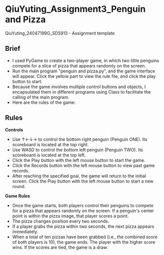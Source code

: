 # QiuYuting_Assignment3_Penguin and Pizza
QiuYuting_24047199G_SD5913 - Assignment template

## Brief
* I used PyGame to create a two-player game, in which two little penguins compete for a slice of pizza that appears randomly on the screen.
* Run the main program "penguin and pizza.py", and the game interface will appear. Click the yellow part to view the rule file, and click the play button to start.
* Because the game involves multiple control buttons and objects, I encapsulated them in different programs using Class to facilitate the calling of the main program.
* Here are the rules of the game:

## Rules
**Controls** 
* Use ↑←↓→ to control the bottom right penguin (Penguin ONE). Its scoreboard is located at the top right.
* Use WASD to control the bottom left penguin (Penguin TWO). Its scoreboard is located at the top left.
* Click the Play button with the left mouse button to start the game.
* Click the Records button with the left mouse button to view past game records.
* After reaching the specified goal, the game will return to the initial screen. Click the Play button with the left mouse button to start a new round.

**Game Rules**
* Once the game starts, both players control their penguins to compete for a pizza that appears randomly on the screen. If a penguin's center point is within the pizza image, that player scores a point.
* The pizza changes position every two seconds.
* If a player grabs the pizza within two seconds, the next pizza appears immediately.
* When a total of ten pizzas have been grabbed (i.e., the combined score of both players is 10), the game ends. The player with the higher score wins. If the scores are tied, the game is a draw.
